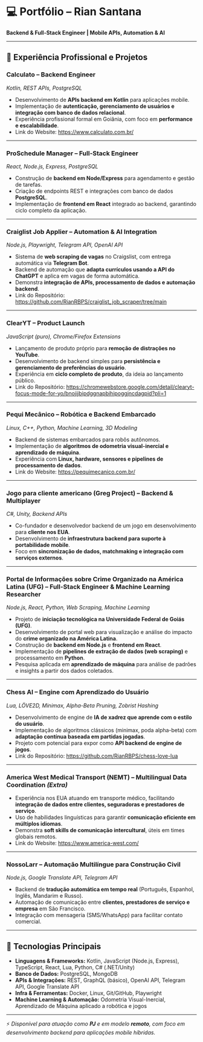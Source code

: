 # 💻 Portfólio – Rian Santana  
**Backend & Full-Stack Engineer | Mobile APIs, Automation & AI**

---

## 🚀 Experiência Profissional e Projetos

### **Calculato** – Backend Engineer  
*Kotlin, REST APIs, PostgreSQL*  
- Desenvolvimento de **APIs backend em Kotlin** para aplicações mobile.  
- Implementação de **autenticação, gerenciamento de usuários e integração com banco de dados relacional**.  
- Experiência profissional formal em Goiânia, com foco em **performance e escalabilidade**.  
- Link do Website: https://www.calculato.com.br/

---

### **ProSchedule Manager** – Full-Stack Engineer  
*React, Node.js, Express, PostgreSQL*  
- Construção de **backend em Node/Express** para agendamento e gestão de tarefas.  
- Criação de endpoints REST e integrações com banco de dados **PostgreSQL**.  
- Implementação de **frontend em React** integrado ao backend, garantindo ciclo completo da aplicação.  

---

### **Craiglist Job Applier** – Automation & AI Integration  
*Node.js, Playwright, Telegram API, OpenAI API*  
- Sistema de **web scraping de vagas** no Craigslist, com entrega automática via **Telegram Bot**.  
- Backend de automação que **adapta currículos usando a API do ChatGPT** e aplica em vagas de forma automática.  
- Demonstra **integração de APIs, processamento de dados e automação backend**.  
- Link do Repositório: https://github.com/RianRBPS/craiglist_job_scraper/tree/main 

---

### **ClearYT** – Product Launch  
*JavaScript (puro), Chrome/Firefox Extensions*  
- Lançamento de produto próprio para **remoção de distrações no YouTube**.  
- Desenvolvimento de backend simples para **persistência e gerenciamento de preferências do usuário**.  
- Experiência em **ciclo completo de produto**, da ideia ao lançamento público.  
- Link do Repositório: https://chromewebstore.google.com/detail/clearyt-focus-mode-for-yo/bnojijbipdggnapbihipoggjncdagpid?pli=1

---

### **Pequi Mecânico – Robótica e Backend Embarcado**  
*Linux, C++, Python, Machine Learning, 3D Modeling*  
- Backend de sistemas embarcados para robôs autônomos.  
- Implementação de **algoritmos de odometria visual-inercial e aprendizado de máquina**.  
- Experiência com **Linux, hardware, sensores e pipelines de processamento de dados**.  
- Link do Website: https://pequimecanico.com.br/ 

---

### **Jogo para cliente americano (Greg Project)** – Backend & Multiplayer  
*C#, Unity, Backend APIs*  
- Co-fundador e desenvolvedor backend de um jogo em desenvolvimento para **cliente nos EUA**.  
- Desenvolvimento de **infraestrutura backend para suporte à portabilidade mobile**.  
- Foco em **sincronização de dados, matchmaking e integração com serviços externos**.  

---

### **Portal de Informações sobre Crime Organizado na América Latina (UFG)** – Full-Stack Engineer & Machine Learning Researcher  
*Node.js, React, Python, Web Scraping, Machine Learning*  
- Projeto de **iniciação tecnológica na Universidade Federal de Goiás (UFG)**.  
- Desenvolvimento de portal web para visualização e análise do impacto do **crime organizado na América Latina**.  
- Construção de **backend em Node.js** e **frontend em React**.  
- Implementação de **pipelines de extração de dados (web scraping)** e processamento em **Python**.  
- Pesquisa aplicada em **aprendizado de máquina** para análise de padrões e insights a partir dos dados coletados.  

---

### **Chess AI – Engine com Aprendizado do Usuário**  
*Lua, LÖVE2D, Minimax, Alpha-Beta Pruning, Zobrist Hashing*  
- Desenvolvimento de engine de **IA de xadrez que aprende com o estilo do usuário**.  
- Implementação de algoritmos clássicos (minimax, poda alpha-beta) com **adaptação contínua baseada em partidas jogadas**.  
- Projeto com potencial para expor como **API backend de engine de jogos**.  
- Link do Repositório: https://github.com/RianRBPS/chess-love-lua 

---

### **America West Medical Transport (NEMT)** – Multilingual Data Coordination *(Extra)*  
- Experiência nos EUA atuando em transporte médico, facilitando **integração de dados entre clientes, seguradoras e prestadores de serviço**.  
- Uso de habilidades linguísticas para garantir **comunicação eficiente em múltiplos idiomas**.  
- Demonstra **soft skills de comunicação intercultural**, úteis em times globais remotos.  
- Link do Website: https://www.america-west.com/

---
### **NossoLarr – Automação Multilíngue para Construção Civil**  
*Node.js, Google Translate API, Telegram API*  
- Backend de **tradução automática em tempo real** (Português, Espanhol, Inglês, Mandarim e Russo).  
- Automação de comunicação entre **clientes, prestadores de serviço e empresa** em São Francisco.  
- Integração com mensageria (SMS/WhatsApp) para facilitar contato comercial.  

---

## 🔧 Tecnologias Principais

- **Linguagens & Frameworks:** Kotlin, JavaScript (Node.js, Express), TypeScript, React, Lua, Python, C# (.NET/Unity)  
- **Banco de Dados:** PostgreSQL, MongoDB  
- **APIs & Integrações:** REST, GraphQL (básico), OpenAI API, Telegram API, Google Translate API  
- **Infra & Ferramentas:** Docker, Linux, Git/GitHub, Playwright  
- **Machine Learning & Automação:** Odometria Visual-Inercial, Aprendizado de Máquina aplicado a robótica e jogos  

---

⚡ *Disponível para atuação como **PJ** e em modelo **remoto**, com foco em desenvolvimento backend para aplicações mobile híbridas.*  
